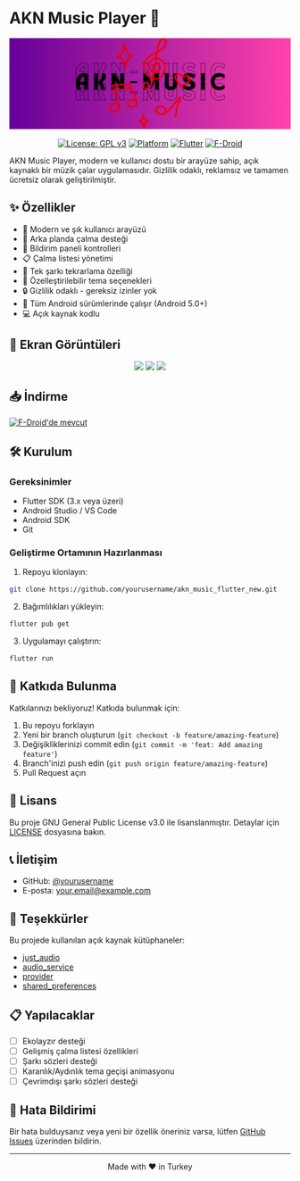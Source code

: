 # AKN Music Player 🎵

<div align="center">

![AKN Music Logo](assets/8.png)

[![License: GPL v3](https://img.shields.io/badge/License-GPLv3-blue.svg)](https://www.gnu.org/licenses/gpl-3.0)
[![Platform](https://img.shields.io/badge/Platform-Android-green.svg)](https://www.android.com)
[![Flutter](https://img.shields.io/badge/Flutter-3.x-blue.svg)](https://flutter.dev)
[![F-Droid](https://img.shields.io/f-droid/v/com.nothingnessn.aknmusic.svg)](https://f-droid.org/packages/com.nothingnessn.aknmusic/)

</div>

AKN Music Player, modern ve kullanıcı dostu bir arayüze sahip, açık kaynaklı bir müzik çalar uygulamasıdır. Gizlilik odaklı, reklamsız ve tamamen ücretsiz olarak geliştirilmiştir.

## ✨ Özellikler

- 🎨 Modern ve şık kullanıcı arayüzü
- 🎵 Arka planda çalma desteği
- 📱 Bildirim paneli kontrolleri
- 📋 Çalma listesi yönetimi
- 🔄 Tek şarkı tekrarlama özelliği
- 🎨 Özelleştirilebilir tema seçenekleri
- 🔒 Gizlilik odaklı - gereksiz izinler yok
- 📱 Tüm Android sürümlerinde çalışır (Android 5.0+)
- 💻 Açık kaynak kodlu

## 📱 Ekran Görüntüleri

<div align="center">
<img src="metadata/en-US/images/phoneScreenshots/1.png" width="200"/>
<img src="metadata/en-US/images/phoneScreenshots/2.png" width="200"/>
<img src="metadata/en-US/images/phoneScreenshots/3.png" width="200"/>
</div>

## 📥 İndirme

[![F-Droid'de mevcut](https://fdroid.gitlab.io/artwork/badge/get-it-on-tr.png)](https://f-droid.org/packages/com.nothingnessn.aknmusic)

## 🛠️ Kurulum

### Gereksinimler

- Flutter SDK (3.x veya üzeri)
- Android Studio / VS Code
- Android SDK
- Git

### Geliştirme Ortamının Hazırlanması

1. Repoyu klonlayın:
```bash
git clone https://github.com/yourusername/akn_music_flutter_new.git
```

2. Bağımlılıkları yükleyin:
```bash
flutter pub get
```

3. Uygulamayı çalıştırın:
```bash
flutter run
```

## 🤝 Katkıda Bulunma

Katkılarınızı bekliyoruz! Katkıda bulunmak için:

1. Bu repoyu forklayın
2. Yeni bir branch oluşturun (`git checkout -b feature/amazing-feature`)
3. Değişikliklerinizi commit edin (`git commit -m 'feat: Add amazing feature'`)
4. Branch'inizi push edin (`git push origin feature/amazing-feature`)
5. Pull Request açın

## 📝 Lisans

Bu proje GNU General Public License v3.0 ile lisanslanmıştır. Detaylar için [LICENSE](LICENSE) dosyasına bakın.

## 📞 İletişim

- GitHub: [@yourusername](https://github.com/yourusername)
- E-posta: your.email@example.com

## 🙏 Teşekkürler

Bu projede kullanılan açık kaynak kütüphaneler:

- [just_audio](https://pub.dev/packages/just_audio)
- [audio_service](https://pub.dev/packages/audio_service)
- [provider](https://pub.dev/packages/provider)
- [shared_preferences](https://pub.dev/packages/shared_preferences)

## 📋 Yapılacaklar

- [ ] Ekolayzır desteği
- [ ] Gelişmiş çalma listesi özellikleri
- [ ] Şarkı sözleri desteği
- [ ] Karanlık/Aydınlık tema geçişi animasyonu
- [ ] Çevrimdışı şarkı sözleri desteği

## 🐛 Hata Bildirimi

Bir hata bulduysanız veya yeni bir özellik öneriniz varsa, lütfen [GitHub Issues](https://github.com/yourusername/akn_music_flutter_new/issues) üzerinden bildirin.

---

<div align="center">
Made with ❤️ in Turkey
</div>
